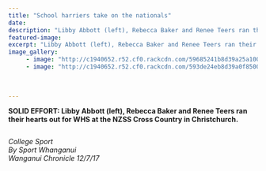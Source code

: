 ```yaml
---
title: "School harriers take on the nationals"
date: 
description: "Libby Abbott (left), Rebecca Baker and Renee Teers ran their hearts out for WHS at the NZSS Cross Country in Christchurch..."
featured-image: 
excerpt: "Libby Abbott (left), Rebecca Baker and Renee Teers ran their hearts out for WHS at the NZSS Cross Country in Christchurch."
image_gallery:
     - image: "http://c1940652.r52.cf0.rackcdn.com/59685241b8d39a25a10001d6/Blake-Sherman-Yth-games-winner-chron-12-July.jpg"
     - image: "http://c1940652.r52.cf0.rackcdn.com/593de24eb8d39a0f850005f0/gold-medal-for-Jun-A1.png"
	
	
	
---
```


<p><strong>SOLID EFFORT: Libby Abbott (left), Rebecca Baker and Renee Teers ran their hearts out for WHS at the NZSS Cross Country in Christchurch.</strong></p>
<p><strong><img src=http://c1940652.r52.cf0.rackcdn.com/596855f2b8d39a25a10001dc/all-photo--writing.jpg alt="" /></strong></p>
<p><em>College Sport</em><br /><em>By Sport Whanganui</em><br /><em>Wanganui Chronicle 12/7/17</em></p>

